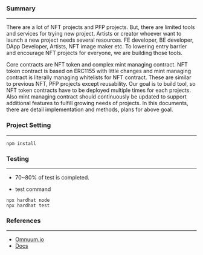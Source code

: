 ### Summary

---

There are a lot of NFT projects and PFP projects. But, there are limited tools and services for trying new project. Artists or creator whoever want to launch a new project needs several resources. FE developer, BE developer, DApp Developer, Artists, NFT image maker etc. To lowering entry barrier and encourage NFT projects for everyone, we are building those tools.

Core contracts are NFT token and complex mint managing contract. NFT token contract is based on ERC1155 with little changes and mint managing contract is literally managing whitelists for NFT contract. These are similar to previous NFT, PFP projects except reusability. Our goal is to build tool, so NFT token contracts have to be deployed multiple times for each projects. Also mint managing contract should continuously be updated to support additional features to fulfill growing needs of projects. In this documents, there are detail implementation and methods, plans for above goal.


### Project Setting

---

```shell
npm install
```

### Testing

---

- 70~80% of test is completed.

- test command

```shell
npx hardhat node
npx hardhat test
```


### References

---
- [Omnuum.io](https://omnuum.io/)
- [Docs](https://www.omnuum.page/)
